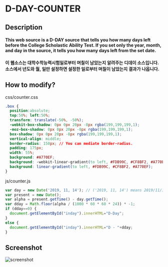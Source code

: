 # D-DAY-COUNTER

Description
-----------
#### This web source is a D-DAY source that tells you how many days left before the College Scholastic Ability Test. If you set only the year, month, and day in the source, it tells you how many days left from the set date.
#### 이 웹소스는 대학수학능력시험일로부터 며칠이 남았는지 알려주는 디데이 소스입니다. 소스에서 년도와 월, 일만 설정하면 설정한 일로부터 며칠이 남았는지 결과가 나옵니다.

How to modify?
--------------
css/counter.css
```CSS
.box {
  position:absolute;
  top:50%; left:50%;
  transform: translate(-50%, -50%);
  -webkit-box-shadow: 0px 0px 20px -8px rgba(199,199,199,1);
  -moz-box-shadow: 0px 0px 20px -8px rgba(199,199,199,1);
  box-shadow: 0px 0px 20px -8px rgba(199,199,199,1);
  vertical-align: middle;
  border-radius: 150px; // You can mediate border-radius.
  padding: 175px;
  width: 55%;
  background: #A770EF;
  background: -webkit-linear-gradient(to left, #FDB99C, #CF8BF2, #A770EF);
  background: linear-gradient(to left, #FDB99C, #CF8BF2, #A770EF);
}
```

js/counter.js
```Javascript
var day = new Date('2019, 11, 14'); // ('2019, 11, 14') means 2019/11/14.
var present = new Date();
var alpha = present.getTime() - day.getTime();
var dday = Math.floor(alpha / (1000 * 60 * 60 * 24)) * -1;
if (dday==0) {
  document.getElementById("inday").innerHTML="D-Day";
}
else {
  document.getElementById("inday").innerHTML="D - "+dday;
}
```

Screenshot
-----------
![screenshot](https://user-images.githubusercontent.com/42485713/61586787-08696300-abb7-11e9-9882-7c7cf2c9da03.JPG)
